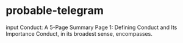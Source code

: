 # probable-telegram
input Conduct: A 5-Page Summary  Page 1: Defining Conduct and Its Importance  Conduct, in its broadest sense, encompasses. 
